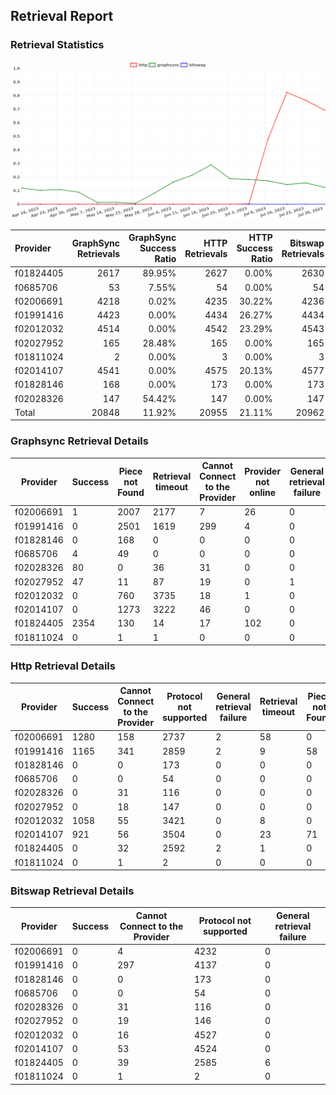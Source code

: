## Retrieval Report
### Retrieval Statistics
<img src="https://raw.githubusercontent.com/data-preservation-programs/filplus-checker-assets/main/filecoin-project/filecoin-plus-large-datasets/issues/1712/1691108926116.png"/>

| Provider  | GraphSync Retrievals | GraphSync Success Ratio | HTTP Retrievals | HTTP Success Ratio | Bitswap Retrievals | Bitswap Success Ratio |
| :-------- | -------------------: | ----------------------: | --------------: | -----------------: | -----------------: | --------------------: |
| f01824405 |                 2617 |                  89.95% |            2627 |              0.00% |               2630 |                 0.00% |
| f0685706  |                   53 |                   7.55% |              54 |              0.00% |                 54 |                 0.00% |
| f02006691 |                 4218 |                   0.02% |            4235 |             30.22% |               4236 |                 0.00% |
| f01991416 |                 4423 |                   0.00% |            4434 |             26.27% |               4434 |                 0.00% |
| f02012032 |                 4514 |                   0.00% |            4542 |             23.29% |               4543 |                 0.00% |
| f02027952 |                  165 |                  28.48% |             165 |              0.00% |                165 |                 0.00% |
| f01811024 |                    2 |                   0.00% |               3 |              0.00% |                  3 |                 0.00% |
| f02014107 |                 4541 |                   0.00% |            4575 |             20.13% |               4577 |                 0.00% |
| f01828146 |                  168 |                   0.00% |             173 |              0.00% |                173 |                 0.00% |
| f02028326 |                  147 |                  54.42% |             147 |              0.00% |                147 |                 0.00% |
| Total     |                20848 |                  11.92% |           20955 |             21.11% |              20962 |                 0.00% |

### Graphsync Retrieval Details
| Provider  | Success | Piece not Found | Retrieval timeout | Cannot Connect to the Provider | Provider not online | General retrieval failure |
| --------- | ------- | --------------- | ----------------- | ------------------------------ | ------------------- | ------------------------- |
| f02006691 | 1       | 2007            | 2177              | 7                              | 26                  | 0                         |
| f01991416 | 0       | 2501            | 1619              | 299                            | 4                   | 0                         |
| f01828146 | 0       | 168             | 0                 | 0                              | 0                   | 0                         |
| f0685706  | 4       | 49              | 0                 | 0                              | 0                   | 0                         |
| f02028326 | 80      | 0               | 36                | 31                             | 0                   | 0                         |
| f02027952 | 47      | 11              | 87                | 19                             | 0                   | 1                         |
| f02012032 | 0       | 760             | 3735              | 18                             | 1                   | 0                         |
| f02014107 | 0       | 1273            | 3222              | 46                             | 0                   | 0                         |
| f01824405 | 2354    | 130             | 14                | 17                             | 102                 | 0                         |
| f01811024 | 0       | 1               | 1                 | 0                              | 0                   | 0                         |

### Http Retrieval Details
| Provider  | Success | Cannot Connect to the Provider | Protocol not supported | General retrieval failure | Retrieval timeout | Piece not Found |
| --------- | ------- | ------------------------------ | ---------------------- | ------------------------- | ----------------- | --------------- |
| f02006691 | 1280    | 158                            | 2737                   | 2                         | 58                | 0               |
| f01991416 | 1165    | 341                            | 2859                   | 2                         | 9                 | 58              |
| f01828146 | 0       | 0                              | 173                    | 0                         | 0                 | 0               |
| f0685706  | 0       | 0                              | 54                     | 0                         | 0                 | 0               |
| f02028326 | 0       | 31                             | 116                    | 0                         | 0                 | 0               |
| f02027952 | 0       | 18                             | 147                    | 0                         | 0                 | 0               |
| f02012032 | 1058    | 55                             | 3421                   | 0                         | 8                 | 0               |
| f02014107 | 921     | 56                             | 3504                   | 0                         | 23                | 71              |
| f01824405 | 0       | 32                             | 2592                   | 2                         | 1                 | 0               |
| f01811024 | 0       | 1                              | 2                      | 0                         | 0                 | 0               |

### Bitswap Retrieval Details
| Provider  | Success | Cannot Connect to the Provider | Protocol not supported | General retrieval failure |
| --------- | ------- | ------------------------------ | ---------------------- | ------------------------- |
| f02006691 | 0       | 4                              | 4232                   | 0                         |
| f01991416 | 0       | 297                            | 4137                   | 0                         |
| f01828146 | 0       | 0                              | 173                    | 0                         |
| f0685706  | 0       | 0                              | 54                     | 0                         |
| f02028326 | 0       | 31                             | 116                    | 0                         |
| f02027952 | 0       | 19                             | 146                    | 0                         |
| f02012032 | 0       | 16                             | 4527                   | 0                         |
| f02014107 | 0       | 53                             | 4524                   | 0                         |
| f01824405 | 0       | 39                             | 2585                   | 6                         |
| f01811024 | 0       | 1                              | 2                      | 0                         |
